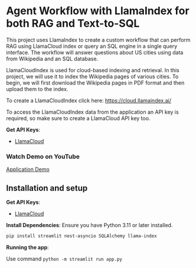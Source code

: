 # Agent Workflow with LlamaIndex for both RAG and Text-to-SQL

This project uses LlamaIndex to create a custom workflow that can perform RAG using LlamaCloud index or query an SQL engine in a single query interface. The workflow will answer questions about US cities using data from Wikipedia and an SQL database.

LlamaCloudIndex is used for cloud-based indexing and retrieval. In this project, we will use it to index the Wikipedia pages of various cities. To begin, we will first download the Wikipedia pages in PDF format and then upload them to the index.

To create a LlamaCloudIndex click here: https://cloud.llamaindex.ai/

To access the LlamaCloudIndex data from the application an API key is required, so make sure to create a LlamaCloud API key too.

**Get API Keys**:

- [LlamaCloud](https://cloud.llamaindex.ai/)

### Watch Demo on YouTube

[Application Demo](https://youtu.be/SiBvkEZ2y4Y)

## Installation and setup

**Get API Keys**:

- [LlamaCloud](https://cloud.llamaindex.ai/)

**Install Dependencies**:
Ensure you have Python 3.11 or later installed.

```bash
pip install streamlit nest-asyncio SQLAlchemy llama-index
```

**Running the app**:

Use command
`python -m streamlit run app.py`
